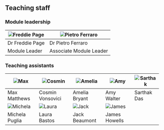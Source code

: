 ## Teaching staff ##
### Module leadership ###

| ![Freddie Page](handbook/Freddie.jpg) | ![Pietro Ferraro](handbook/Pietro.jpg) |
|---|---|
| Dr Freddie Page | Dr Pietro Ferraro |
| Module Leader | Associate Module Leader |

### Teaching assistants ###
| ![Max](handbook/Max.png) | ![Cosmin](handbook/Cosmin.png) | ![Amelia](handbook/Amelia.png) | ![Amy](handbook/Amy.png) | ![Sarthak](handbook/Sarthak.png) |
|---|---|---|---|---|
| Max Matthews | Cosmin Vonsovici | Amelia Bryant | Amy Walter | Sarthak Das |
| ![Michela](handbook/Michela.png) | ![Laura](handbook/Laura.png) | ![Jack](handbook/Jack.png) | ![James](handbook/James.png) | |
| Michela Puglia | Laura Bastos | Jack Beaumont | James Howells |  |
